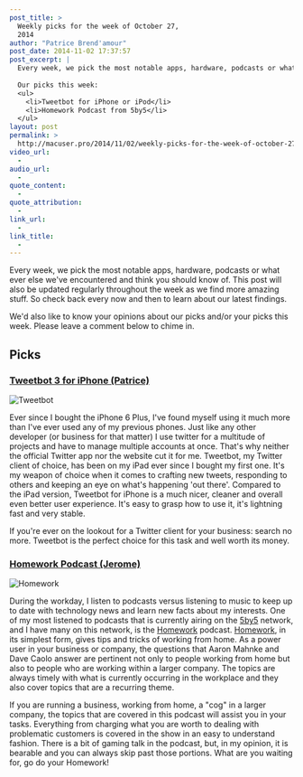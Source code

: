 ```yaml
---
post_title: >
  Weekly picks for the week of October 27,
  2014
author: "Patrice Brend'amour"
post_date: 2014-11-02 17:37:57
post_excerpt: |
  Every week, we pick the most notable apps, hardware, podcasts or what ever else we've encountered and think you should know of. This post will also be updated regularly throughout the week as we find more amazing stuff. So check back every now and then to learn about our latest findings.
  
  Our picks this week:
  <ul>
  	<li>Tweetbot for iPhone or iPod</li>
  	<li>Homework Podcast from 5by5</li>
  </ul>
layout: post
permalink: >
  http://macuser.pro/2014/11/02/weekly-picks-for-the-week-of-october-27-2014/
video_url:
  - 
audio_url:
  - 
quote_content:
  - 
quote_attribution:
  - 
link_url:
  - 
link_title:
  - 
---
```

Every week, we pick the most notable apps, hardware, podcasts or what ever else we've encountered and think you should know of. This post will also be updated regularly throughout the week as we find more amazing stuff. So check back every now and then to learn about our latest findings.

We'd also like to know your opinions about our picks and/or your picks this week. Please leave a comment below to chime in.

## Picks
### [Tweetbot 3 for iPhone (Patrice)](https://itunes.apple.com/us/app/tweetbot-3-for-twitter-iphone/id722294701?mt=8)

![Tweetbot][tweetbot]



Ever since I bought the iPhone 6 Plus, I've found myself using it much more than I've ever used any of my previous phones. Just like any other developer (or business for that matter) I use twitter for a multitude of projects and have to manage multiple accounts at once. That's why neither the official Twitter app nor the website cut it for me. Tweetbot, my Twitter client of choice, has been on my iPad ever since I bought my first one. It's my weapon of choice when it comes to crafting new tweets, responding to others and keeping an eye on what's happening 'out there'. 
Compared to the iPad version, Tweetbot for iPhone is a much nicer, cleaner and overall even better user experience. 
It's easy to grasp how to use it, it's lightning fast and very stable. 

If you're ever on the lookout for a Twitter client for your business: search no more. Tweetbot is the perfect choice for this task and well worth its money.

### [Homework Podcast (Jerome)](http://5by5.tv/homework)

![Homework][homework]

During the workday, I listen to podcasts versus listening to music to keep up to date with technology news and learn new facts about my interests.  One of my most listened to podcasts that is currently airing on the [5by5](http://5by5.tv "5by5 podcast network") network, and I have many on this network, is the [Homework](http://5by5.tv/homework "Homework podcast link") podcast.  [Homework](http://5by5.tv/homework "Homework podcast link"), in its simplest form, gives tips and tricks of working from home.  As a power user in your business or company, the questions that Aaron Mahnke and Dave Caolo answer are pertinent not only to people working from home but also to people who are working within a larger company.  The topics are always timely with what is currently occurring in the workplace and they also cover topics that are a recurring theme.  

If you are running a business, working from home, a "cog" in a larger company, the topics that are covered in this podcast will assist you in your tasks.  Everything from charging what you are worth to dealing with problematic customers is covered in the show in an easy to understand fashion.  There is a bit of gaming talk in the podcast, but, in my opinion, it is bearable and you can always skip past those portions.  What are you waiting for, go do your Homework!

[tweetbot]: /wp-content/uploads/2014/11/img2.png
[homework]: /wp-content/uploads/2014/11/cover_quarter.jpg